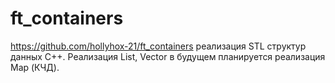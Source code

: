 # ft_containers

https://github.com/hollyhox-21/ft_containers реализация STL структур данных C++. Реализация List, Vector в будущем планируется реализация Map (КЧД).
